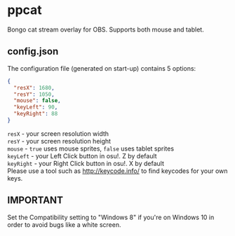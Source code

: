 # ppcat
Bongo cat stream overlay for OBS.
Supports both mouse and tablet.

## config.json
The configuration file (generated on start-up) contains 5 options:
```json
{
  "resX": 1680,
  "resY": 1050,
  "mouse": false,
  "keyLeft": 90,
  "keyRight": 88
}
```
`resX` - your screen resolution width  
`resY` - your screen resolution height  
`mouse` - `true` uses mouse sprites, `false` uses tablet sprites  
`keyLeft` - your Left Click button in osu!. Z by default  
`keyRight` - your Right Click button in osu!. X by default  
Please use a tool such as http://keycode.info/ to find keycodes for your own keys.
## IMPORTANT
Set the Compatibility setting to "Windows 8" if you're on Windows 10 in order to avoid bugs like a white screen.
